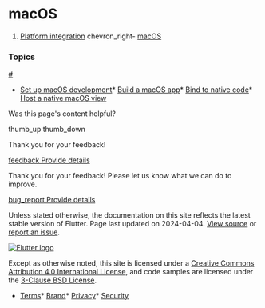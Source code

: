 macOS
=====

1. [Platform integration](/platform-integration) chevron\_right- [macOS](/platform-integration/macos)

### Topics

[#](#topics)

* [Set up macOS development](/platform-integration/macos/setup)* [Build a macOS app](/platform-integration/macos/building)* [Bind to native code](/platform-integration/macos/c-interop)* [Host a native macOS view](/platform-integration/macos/platform-views)

Was this page's content helpful?

thumb\_up thumb\_down

Thank you for your feedback!

 [feedback Provide details](https://github.com/flutter/website/issues/new?template=1_page_issue.yml&&page-url=https://docs.flutter.dev/platform-integration/macos/&page-source=https://github.com/flutter/website/tree/main/src/content/platform-integration/macos/index.md)

Thank you for your feedback! Please let us know what we can do to improve.

 [bug\_report Provide details](https://github.com/flutter/website/issues/new?template=1_page_issue.yml&&page-url=https://docs.flutter.dev/platform-integration/macos/&page-source=https://github.com/flutter/website/tree/main/src/content/platform-integration/macos/index.md)

Unless stated otherwise, the documentation on this site reflects the latest stable version of Flutter. Page last updated on 2024-04-04. [View source](https://github.com/flutter/website/tree/main/src/content/platform-integration/macos/index.md) or [report an issue](https://github.com/flutter/website/issues/new?template=1_page_issue.yml&&page-url=https://docs.flutter.dev/platform-integration/macos/&page-source=https://github.com/flutter/website/tree/main/src/content/platform-integration/macos/index.md "Report an issue with this page").

[![Flutter logo](/assets/images/branding/flutter/logo+text/horizontal/white.svg)](https://flutter.dev)

Except as otherwise noted, this site is licensed under a [Creative Commons Attribution 4.0 International License](https://creativecommons.org/licenses/by/4.0/), and code samples are licensed under the [3-Clause BSD License](https://opensource.org/licenses/BSD-3-Clause).

* [Terms](/tos "Terms of use")* [Brand](/brand "Brand usage guidelines")* [Privacy](https://policies.google.com/privacy "Privacy policy")* [Security](/security "Security philosophy and practices")

   